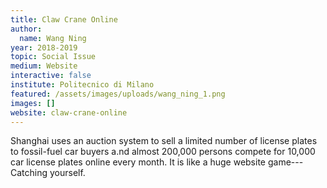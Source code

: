 ```yaml
---
title: Claw Crane Online
author:
  name: Wang Ning
year: 2018-2019
topic: Social Issue
medium: Website
interactive: false
institute: Politecnico di Milano
featured: /assets/images/uploads/wang_ning_1.png
images: []
website: claw-crane-online
---
```

Shanghai uses an auction system to sell a limited number of license plates to fossil-fuel car buyers a.nd almost 200,000 persons compete for 10,000 car license plates online every month. It is like a huge website game---Catching yourself.
